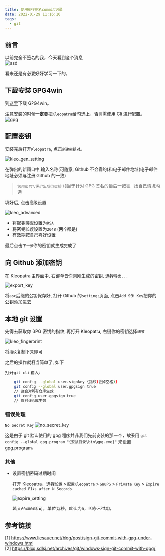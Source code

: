 ```yaml
---
title: 使用GPG签名commit记录
date: 2022-01-29 11:16:10
tags: 
  - git
---
```


## 前言

以前完全不签名的我，今天看到这个消息  
![asd](fake.png)

看来还是有必要好好学习一下的。

## 下载安装 GPG4win

到[这里](https://gpg4win.org/download.html)下载 GPG4win。

注意安装的时候**一定**要把`Kleopatra`给勾选上，否则需使用 Cli 进行配置。  
![gpg](gpg_install.png)

## 配置密钥

安装完后打开`Kleopatra`, 点击`新建密钥对`。

![kleo_gen_setting](kleo_gen_setting.png)

在弹出的新窗口中,输入名称(可随意, Github 不会管的)和电子邮件地址(电子邮件地址必须与注册 Github 的一致)

> `使用密码句保护生成的密钥` 相当于针对 GPG 签名的最后一把锁 | 按自己情况勾选

填好后, 点击高级设置

![kleo_advanced](kleo_advanced.png)

- 将密钥类型设置为`RSA`
- 将密钥长度设置为`2048` (两个都是)
- 有效期按自己喜好设置

最后点击`下一步`你的密钥就生成完成了

## 向 Github 添加密钥

在 Kleopatra 主界面中, 右键单击你刚刚生成的密钥, 选择`导出...`

![export_key](export_key.png)

将`asc`后缀的公钥保存好, 打开 Github 的`settings`页面, 点击`Add SSH Key`把你的公钥添加进去

## 本地 git 设置

先得去获取你 GPG 密钥的指纹, 再打开 Kleopatra, 右键你的密钥选择`细节`

![kleo_fingerprint](kleo_fingerprint.png)

将`指纹`复制下来即可

之后的操作就相当简单了, 如下

打开`git cli` 输入:

```bash
    git config --global user.signkey {指纹(去掉空格)}
    git config --global user.gpgsign true
    // 这会对所有仓库生效
    git config user.gpgsign true
    // 仅对该仓库生效
```

### 错误处理

`No Secret Key`
![no_secret_key](no_secret_key.png)

这是由于 git 默认使用的 gpg 程序并非我们先前安装的那一个，故采用
`git config --global gpg.program "{安装目录\bin\gpg.exe}"`
来设置 gpg.program。

### 其他

- 设置密钥密码过期时间

  打开 Kleopatra，选择`设置` > `配置Kleopatra` > `GnuPG` > `Private Key` > `Expire cached PINs after N Seconds`

  ![expire_setting](expire_setting.png)

  填入`604800`即可，单位为秒，默认为`0`，即永不过期。

## 参考链接

[1] https://www.liesauer.net/blog/post/sign-git-commit-with-gpg-under-windows.html  
[2] https://blog.sdlsj.net/archives/git/windows-sign-git-commit-with-gpg/
